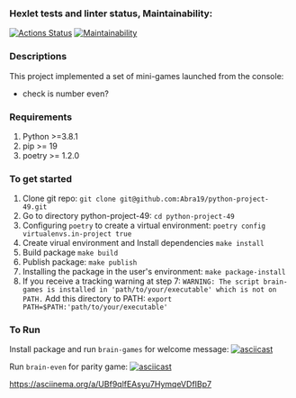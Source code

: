 ### Hexlet tests and linter status, Maintainability:
[![Actions Status](https://github.com/Abra19/python-project-49/actions/workflows/hexlet-check.yml/badge.svg)](https://github.com/Abra19/python-project-49/actions)
[![Maintainability](https://api.codeclimate.com/v1/badges/f9b2728037c913a8c25c/maintainability)](https://codeclimate.com/github/Abra19/python-project-49/maintainability)


### Descriptions
This project implemented a set of mini-games launched from the console:
  * check is number even?
  
### Requirements
1. Python >=3.8.1
2. pip >= 19
3. poetry >= 1.2.0

### To get started
1. Clone git repo:
  `git clone git@github.com:Abra19/python-project-49.git`
2. Go to directory python-project-49:
  `cd python-project-49`
3.  Configuring `poetry` to create a virtual environment:
  `poetry config virtualenvs.in-project true`
4.  Create virual environment and Install dependencies
  `make install`
5. Build package
  `make build`
6. Publish package:
  `make publish`
7. Installing the package in the user's environment:
  `make package-install`
8. If you receive a tracking warning at step 7:
  `WARNING: The script brain-games is installed in 'path/to/your/executable' which is not on PATH.`
  Add this directory to PATH:
  `export PATH=$PATH:'path/to/your/executable'`

### To Run
Install package and run `brain-games` for welcome message:
[![asciicast](https://asciinema.org/a/4YrcE5Nbsc3i7gNtZzAlJ7YRZ.svg)](https://asciinema.org/a/4YrcE5Nbsc3i7gNtZzAlJ7YRZ)

Run `brain-even` for parity game:
[![asciicast](https://asciinema.org/a/UBf9qlfEAsyu7HymqeVDfIBp7.svg)](https://asciinema.org/a/UBf9qlfEAsyu7HymqeVDfIBp7)

https://asciinema.org/a/UBf9qlfEAsyu7HymqeVDfIBp7